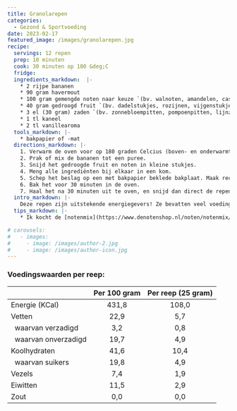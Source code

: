 ```yaml
---
title: Granolarepen
categories: 
  - Gezond & Sportvoeding
date: 2023-02-17
featured_image: /images/granolarepen.jpg
recipe:
  servings: 12 repen
  prep: 10 minuten
  cook: 30 minuten op 180 &deg;C
  fridge:
  ingredients_markdown:  |-
    * 2 rijpe bananen
    * 90 gram havermout
    * 100 gram gemengde noten naar keuze `(bv. walnoten, amandelen, cashew, pinda)`
    * 40 gram gedroogd fruit `(bv. dadelstukjes, rozijnen, vijgenstukjes)`
    * 3 el (30 gram) zaden `(bv. zonnebloempitten, pompoenpitten, lijnzaad, hennepzaad, sesamzaad, chiazaad)`
    * 1 tl kaneel
    * 2 tl vanillearoma
  tools_markdown: |-
    * bakpapier of -mat
  directions_markdown: |-
    1. Verwarm de oven voor op 180 graden Celcius (boven- en onderwarmte).
    2. Prak of mix de bananen tot een puree. 
    3. Snijd het gedroogde fruit en noten in kleine stukjes. 
    4. Meng alle ingrediënten bij elkaar in een kom. 
    5. Schep het beslag op een met bakpapier beklede bakplaat. Maak rechthoekige vorm, waaruit de later de repen kan snijden. Druk het beslag stevig aan met bijvoorbeeld een lepel. 
    6. Bak het voor 30 minuten in de oven. 
    7. Haal het na 30 minuten uit te oven, en snijd dan direct de repen nu het geheel nog zacht is. Laat de repen vervolgens afkoelen en uitharden, voordat je geniet van deze voedzame repen!
  intro_markdown: |-
    Deze repen zijn uitstekende energiegevers! Ze bevatten veel voedingsstoffen: veel vezels door de granen, dadels en vijgen, en goede omega-3, -6 en -9 vetzuren, vitamines, mineralen en anti-oxidanten door de verschillende noten en zaden.
  tips_markdown: |-
    * Ik kocht de [notenmix](https://www.denotenshop.nl/noten/notenmix/), [dadelstukjes](https://www.denotenshop.nl/dadels-stukjes.html), [vijgenstukjes](https://www.denotenshop.nl/vijgen-stukjes.html) en de [zadenmix](https://www.denotenshop.nl/omega-zadenmix.html) bij [De Notenshop](https://www.denotenshop.nl/).

# carousels:
#   - images: 
#     - image: /images/author-2.jpg
#     - image: /images/author-icon.jpg
---
```



### Voedingswaarden per reep:

|                            | Per 100 gram | Per reep (25 gram) |
|----------------------------|:------------:|:------------------:|
| Energie (KCal)             |     431,8    |       108,0        |
| Vetten                     |     22,9     |        5,7         |
| &nbsp; waarvan verzadigd   |     3,2      |        0,8         |
| &nbsp; waarvan onverzadigd |     19,7     |        4,9         |
| Koolhydraten               |     41,6     |        10,4        |
| &nbsp; waarvan suikers     |     19,8     |        4,9         |
| Vezels                     |     7,4      |        1,9         |
| Eiwitten                   |     11,5     |        2,9         |
| Zout                       |     0,0      |        0,0         |